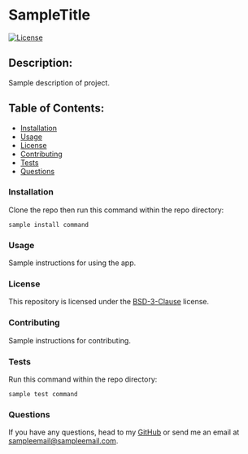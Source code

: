 # SampleTitle
[![License](https://img.shields.io/badge/License-BSD%203--Clause-orange.svg)](https://opensource.org/licenses/BSD-3-Clause)
## Description:
Sample description of project.

## Table of Contents:
* [Installation](#installation)
* [Usage](#usage)
* [License](#license)
* [Contributing](#contributing)
* [Tests](#tests)
* [Questions](#questions)

### Installation
Clone the repo then run this command within the repo directory:

```sample install command```

### Usage
Sample instructions for using the app.

### License
This repository is licensed under the [BSD-3-Clause](https://opensource.org/licenses/BSD-3-Clause) license.

### Contributing
Sample instructions for contributing.

### Tests
Run this command within the repo directory:

```sample test command```

### Questions
If you have any questions, head to my [GitHub](https://github.com/sampleGitHubUsername) or send me an email at sampleemail@sampleemail.com.